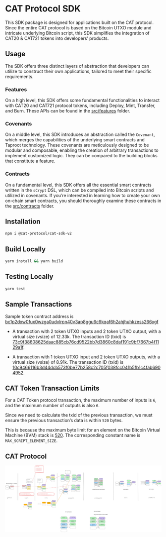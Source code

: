 # CAT Protocol SDK

This SDK package is designed for applications built on the CAT protocol. Since the entire CAT protocol is based on the Bitcoin UTXO module and intricate underlying Bitcoin script, this SDK simplifies the integration of CAT20 & CAT721 tokens into developers’ products.

## Usage

The SDK offers three distinct layers of abstraction that developers can utilize to construct their own applications, tailored to meet their specific requirements.

### Features

On a high level, this SDK offers some fundamental functionalities to interact with CAT20 and CAT721 protocol tokens, including Deploy, Mint, Transfer, and Burn. These APIs can be found in the [src/features](https://github.com/CATProtocol/cat-token-box/tree/main/packages/sdk/src/features) folder.

### Covenants

On a middle level, this SDK introduces an abstraction called the `Covenant`, which merges the capabilities of the underlying smart contracts and Taproot technology. These covenants are meticulously designed to be modular and composable, enabling the creation of arbitrary transactions to implement customized logic. They can be compared to the building blocks that constitute a feature.

### Contracts

On a fundamental level, this SDK offers all the essential smart contracts written in the `sCrypt` DSL, which can be compiled into Bitcoin scripts and utilized in covenants. If you’re interested in learning how to create your own on-chain smart contracts, you should thoroughly examine these contracts in the [src/contracts](https://github.com/CATProtocol/cat-token-box/tree/main/packages/sdk/src/contracts) folder.

## Installation

```bash
npm i @cat-protocol/cat-sdk-v2
```

## Build Locally

```sh
yarn install && yarn build
```

## Testing Locally

```sh
yarn test
```

## Sample Transactions

Sample token contract address is [bc1p2dxw0fux0wzga0udvlrpn40v3ap8ggu6c9kqaf6h2ahjhuhkzess266xgf](https://mempool.fractalbitcoin.io/address/bc1plhz9wf0desgz8t32xm67vay9hgdmrnwzjzujgg0k9883cfxxgkzs20qfd5)

- A transaction with 2 token UTXO inputs and 2 token UTXO output, with a virtual size (vsize) of 12.33k. The transaction ID (txid) is [73c9f38608625daac885cb76cd9522bb7d3860c8daf191c9bf7667b4f1129a1f](https://mempool.fractalbitcoin.io/tx/73c9f38608625daac885cb76cd9522bb7d3860c8daf191c9bf7667b4f1129a1f).

- A transaction with 1 token UTXO input and 2 token UTXO outputs, with a virtual size (vsize) of 8.91k. The transaction ID (txid) is [10c9466116b3d44dcb573f0be77b258c2c705f038fcc041b5fb1c4fab6904952](https://mempool.fractalbitcoin.io/tx/10c9466116b3d44dcb573f0be77b258c2c705f038fcc041b5fb1c4fab6904952).

## CAT Token Transaction Limits

For a CAT Token protocol transaction, the maximum number of inputs is `6`, and the maximum number of outputs is also `6`.

Since we need to calculate the txid of the previous transaction, we must ensure the previous transaction’s data is within `520` bytes.

This is because the maximum byte limit for an element on the Bitcoin Virtual Machine (BVM) stack is [520](https://github.com/bitcoin/bitcoin/blob/master/src/script/script.h#L27). The corresponding constant name is `MAX_SCRIPT_ELEMENT_SIZE`.

## CAT Protocol

![](https://raw.githubusercontent.com/CATProtocol/cat-token-box/refs/heads/main/packages/sdk/static/cat-token-protocol-v2.svg)
